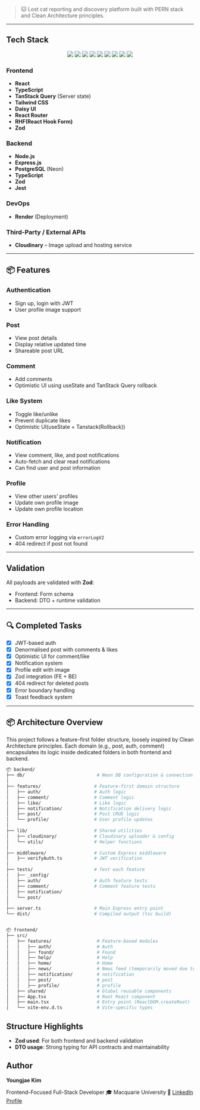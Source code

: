 > 🐱 Lost cat reporting and discovery platform built with PERN stack and Clean Architecture principles.

---

## Tech Stack

<p align="center">
  <img src="https://img.shields.io/badge/TypeScript-3178c6?style=for-the-badge&logo=typescript&logoColor=white" />
  <img src="https://img.shields.io/badge/React-61dafb?style=for-the-badge&logo=react&logoColor=black" />
  <img src="https://img.shields.io/badge/React_Hook_Form-EC5990?style=for-the-badge&logo=reacthookform&logoColor=white" />
  <img src="https://img.shields.io/badge/TailwindCSS-38bdf8?style=for-the-badge&logo=tailwind-css&logoColor=white" />
  <img src="https://img.shields.io/badge/Node.js-339933?style=for-the-badge&logo=node.js&logoColor=white" />
  <img src="https://img.shields.io/badge/PostgreSQL-336791?style=for-the-badge&logo=postgresql&logoColor=white" />
  <img src="https://img.shields.io/badge/Jest-C21325?style=for-the-badge&logo=jest&logoColor=white" />
  <img src="https://img.shields.io/badge/Zod-EF4444?style=for-the-badge&logo=zod&logoColor=white" />
  <img src="https://img.shields.io/badge/Render-46E3B7?style=for-the-badge&logo=render&logoColor=black" />

</p>

### Frontend

- **React**
- **TypeScript**
- **TanStack Query** (Server state)
- **Tailwind CSS**
- **Daisy UI**
- **React Router**
- **RHF(React Hook Form)**
- **Zod**

### Backend

- **Node.js**
- **Express.js**
- **PostgreSQL** (Neon)
- **TypeScript**
- **Zod**
- **Jest**

### DevOps

- **Render** (Deployment)

### Third-Party / External APIs

- **Cloudinary** – Image upload and hosting service

---

## 📦 Features

### Authentication

- Sign up, login with JWT
- User profile image support

### Post

- View post details
- Display relative updated time
- Shareable post URL

### Comment

- Add comments
- Optimistic UI using useState and TanStack Query rollback

### Like System

- Toggle like/unlike
- Prevent duplicate likes
- Optimistic UI(useState + Tanstack(Rollback))

### Notification

- View comment, like, and post notifications
- Auto-fetch and clear read notifications
- Can find user and post information

### Profile

- View other users’ profiles
- Update own profile image
- Update own profile location

### Error Handling

- Custom error logging via `errorLogV2`
- 404 redirect if post not found

---

## Validation

All payloads are validated with **Zod**:

- Frontend: Form schema
- Backend: DTO + runtime validation

---

## 🔍 Completed Tasks

- [x] JWT-based auth
- [x] Denormalised post with comments & likes
- [x] Optimistic UI for comment/like
- [x] Notification system
- [x] Profile edit with image
- [x] Zod integration (FE + BE)
- [x] 404 redirect for deleted posts
- [x] Error boundary handling
- [x] Toast feedback system

---

## 📦 Architecture Overview

This project follows a feature-first folder structure, loosely inspired by Clean Architecture principles. Each domain (e.g., post, auth, comment) encapsulates its logic inside dedicated folders in both frontend and backend.

```bash
📦 backend/
├── db/                           # Neon DB configuration & connection
│
├── features/                    # Feature-first domain structure
│   ├── auth/                    # Auth logic
│   ├── comment/                 # Comment logic
│   ├── like/                    # Like logic
│   ├── notification/            # Notification delivery logic
│   ├── post/                    # Post CRUD logic
│   └── profile/                 # User profile updates
│
├── lib/                         # Shared utilities
│   ├── cloudinary/              # Cloudinary uploader & config
│   └── utils/                   # Helper functions
│
├── middleware/                  # Custom Express middleware
│   ├── verifyAuth.ts            # JWT verification
│
├── tests/                       # Test each feature
│   ├── _config/
│   ├── auth/                    # Auth feature tests
│   ├── comment/                 # Comment feature tests
│   ├── notification/
│   └── post/
│
├── server.ts                    # Main Express entry point
└── dist/                        # Compiled output (tsc build)


📦 frontend/
├── src/
│   ├── features/                 # Feature-based modules
│   │   ├── auth/                 # Auth
│   │   ├── found/                # Found
│   │   ├── help/                 # Help
│   │   ├── home/                 # Home
│   │   ├── news/                 # News feed (temporarily moved due to daily API limits)
│   │   ├── notification/         # notification
│   │   ├── post/                 # post
│   │   ├── profile/              # profile
│   ├── shared/                   # Global reusable components
│   ├── App.tsx                   # Root React component
│   ├── main.tsx                  # Entry point (ReactDOM.createRoot)
│   └── vite-env.d.ts             # Vite-specific types
```

## Structure Highlights

- **Zod used**: For both frontend and backend validation
- **DTO usage**: Strong typing for API contracts and maintainability

## Author

**Youngjae Kim**

Frontend-Focused Full-Stack Developer
🎓 Macquarie University
🔗 [LinkedIn Profile](https://www.linkedin.com/in/youngjaekimdeveloper/)
